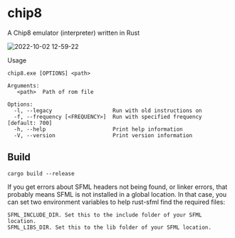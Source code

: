 # chip8
A Chip8 emulator (interpreter) written in Rust

![2022-10-02 12-59-22](https://user-images.githubusercontent.com/51889103/193451025-7f7e67ed-d32c-4f3f-baa3-604bcbc7406a.gif)

Usage 
```
chip8.exe [OPTIONS] <path>

Arguments:
   <path>  Path of rom file

Options:
  -l, --legacy                   Run with old instructions on
  -f, --frequency [<FREQUENCY>]  Run with specified frequency [default: 700]
  -h, --help                     Print help information
  -V, --version                  Print version information
```


## Build
```
cargo build --release
```
If you get errors about SFML headers not being found, or linker errors, that probably means SFML is not installed in a global location. In that case, you can set two environment variables to help rust-sfml find the required files:

```
SFML_INCLUDE_DIR. Set this to the include folder of your SFML location.
SFML_LIBS_DIR. Set this to the lib folder of your SFML location.
```
